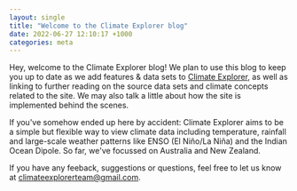 ```yaml
---
layout: single
title: "Welcome to the Climate Explorer blog"
date: 2022-06-27 12:10:17 +1000
categories: meta
---
```

Hey, welcome to the Climate Explorer blog! We plan to use this blog to keep you up to date as we add features & data sets to [Climate Explorer](https://www.climateexplorer.net/), as well as linking to further reading on the source data sets and climate concepts related to the site. We may also talk a little about how the site is implemented behind the scenes.

If you've somehow ended up here by accident: Climate Explorer aims to be a simple but flexible way to view climate data including temperature, rainfall and large-scale weather patterns like ENSO (El Niño/La Niña) and the Indian Ocean Dipole. So far, we've focussed on Australia and New Zealand.

If you have any feeback, suggestions or questions, feel free to let us know at [climateexplorerteam@gmail.com](mailto:climateexplorerteam@gmail.com).